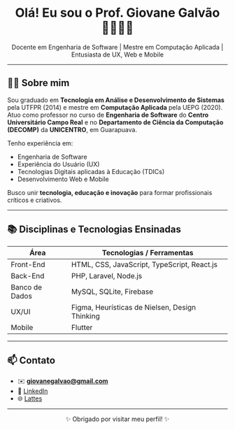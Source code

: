 <h1 align="center">Olá! Eu sou o Prof. Giovane Galvão 👨‍🏫👨‍💻</h1>

<p align="center">
  Docente em Engenharia de Software | Mestre em Computação Aplicada | Entusiasta de UX, Web e Mobile
</p>

---

## 👨‍🏫 Sobre mim

Sou graduado em **Tecnologia em Análise e Desenvolvimento de Sistemas** pela UTFPR (2014) e mestre em **Computação Aplicada** pela UEPG (2020).  
Atuo como professor no curso de **Engenharia de Software** do **Centro Universitário Campo Real** e no **Departamento de Ciência da Computação (DECOMP)** da **UNICENTRO**, em Guarapuava.

Tenho experiência em:
- Engenharia de Software
- Experiência do Usuário (UX)
- Tecnologias Digitais aplicadas à Educação (TDICs)
- Desenvolvimento Web e Mobile

Busco unir **tecnologia, educação e inovação** para formar profissionais críticos e criativos.

---

## 📚 Disciplinas e Tecnologias Ensinadas

| Área        | Tecnologias / Ferramentas                    |
|-------------|----------------------------------------------|
| Front-End   | HTML, CSS, JavaScript, TypeScript, React.js  |
| Back-End    | PHP, Laravel, Node.js                        |
| Banco de Dados | MySQL, SQLite, Firebase                   |
| UX/UI       | Figma, Heurísticas de Nielsen, Design Thinking |
| Mobile      | Flutter                                      |


---

## 📫 Contato

- ✉️ **giovanegalvao@gmail.com**
- 💼 [LinkedIn](https://www.linkedin.com/in/giovane-galv%C3%A3o-b5482b86/)
- 🌐 [Lattes](http://lattes.cnpq.br/2294070244426158)

---

<p align="center">✨ Obrigado por visitar meu perfil! ✨</p>
